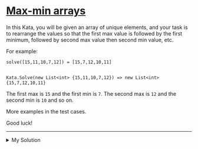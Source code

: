 # [Max-min arrays](https://www.codewars.com/kata/5a090c4e697598d0b9000004)

In this Kata, you will be given an array of unique elements, and your task is to rearrange the values so that the first
max value is followed by the first minimum, followed by second max value then second min value, etc.

For example:

    solve([15,11,10,7,12]) = [15,7,12,10,11]


    Kata.Solve(new List<int> {15,11,10,7,12}) => new List<int> {15,7,12,10,11}

The first max is `15` and the first min is `7`. The second max is `12` and the second min is `10` and so on.

More examples in the test cases.

Good luck!

---

<details><summary>My Solution</summary>

```js
function solve(arr) {
  const result = []
  const sorted = [...arr].sort((a, b) => a - b)
  for (let i = 0; i < arr.length; i++) {
    if (i % 2 === 0) result.push(sorted.pop())
    else result.push(sorted.shift())
  }

  return result
}
```

</details>
